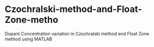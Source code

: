 # Czochralski-method-and-Float-Zone-metho
Dopant Concentration variation in Czochralski method and Float Zone method using MATLAB

